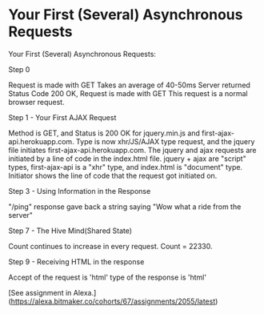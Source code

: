 # Your First (Several) Asynchronous Requests
Your First (Several) Asynchronous Requests: 

Step 0

Request is made with GET
Takes an average of 40-50ms
Server returned Status Code 200 OK,
Request is made with GET
This request is a normal browser request.


Step 1 - Your First AJAX Request

Method is GET, and Status is 200 OK for jquery.min.js and first-ajax-api.herokuapp.com.
Type is now xhr/JS/AJAX type request, and the jquery file initiates first-ajax-api.herokuapp.com. The jquery and ajax requests are initiated by a line of code in the index.html file.
jquery + ajax are "script" types, first-ajax-api is a "xhr" type, and index.html is "document" type.
Initiator shows the line of code that the request got initiated on.

Step 3 - Using Information in the Response

"/ping" response gave back a string saying "Wow what a ride from the server"

Step 7 - The Hive Mind(Shared State)

Count continues to increase in every request.
Count = 22330.

Step 9 - Receiving HTML in the response

Accept of the request is 'html'
type of the response is 'html'

[See assignment in Alexa.]
 (https://alexa.bitmaker.co/cohorts/67/assignments/2055/latest)
